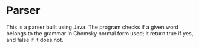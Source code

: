 # Parser
This is a parser built using Java. The program checks if a given word belongs to the grammar in Chomsky normal form used; it return true if yes, and false if it does not. 
